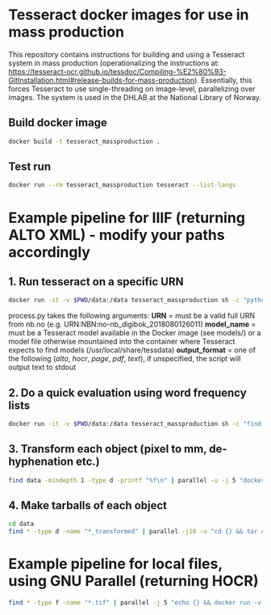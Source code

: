# Tesseract docker images for use in mass production

This repository contains instructions for building and using a Tesseract system in mass production (operationalizing the instructions at: https://tesseract-ocr.github.io/tessdoc/Compiling-%E2%80%93-GitInstallation.html#release-builds-for-mass-production). Essentially, this forces Tesseract to use single-threading on image-level, parallelizing over images. The system is used in the DHLAB at the National Library of Norway.

## Build docker image

```bash
docker build -t tesseract_massproduction .
```

## Test run
```bash
docker run --rm tesseract_massproduction tesseract --list-langs
```

# Example pipeline for IIIF (returning ALTO XML) - modify your paths accordingly

## 1. Run tesseract on a specific URN

```bash
docker run -it -v $PWD/data:/data tesseract_massproduction sh -c "python3 process.py URN:NBN:no-nb_digibok_2018080126011 nor-frak alto"
```

process.py takes the following arguments:
__URN__ = must be a valid full URN from nb.no (e.g. URN:NBN:no-nb_digibok_2018080126011)
__model_name__ = must be a Tesseract model available in the Docker image (see models/) or a model file otherwise mountained into the container where Tesseract expects to find models (/usr/local/share/tessdata)
__output_format__ = one of the following (_alto_, _hocr_, _page_, _pdf_, _text_), if unspecified, the script will output text to stdout

## 2. Do a quick evaluation using word frequency lists

```bash
docker run -it -v $PWD/data:/data tesseract_massproduction sh -c "find /data -type f | python3 validate.py | head"
```

## 3. Transform each object (pixel to mm, de-hyphenation etc.)
```bash
find data -mindepth 1 -type d -printf "%f\n" | parallel -u -j 5 "docker run -i -v $PWD/data:/data tesseract_massproduction python3 transform_alto.py /data/{}"
```

## 4. Make tarballs of each object
```bash
cd data
find * -type d -name "*_transformed" | parallel -j10 -u "cd {} && tar cf ../{=s/_transformed// =}_ocr_xml.tar *"
```

# Example pipeline for local files, using GNU Parallel (returning HOCR)
```bash
find * -type f -name "*.tif" | parallel -j 5 "echo {} && docker run -v -v $PWD/data:/data --rm tesseract_massproduction tesseract /data/{} /data/{} -c tessedit_create_hocr=1 -c hocr_font_info=0 -l eng"
```
